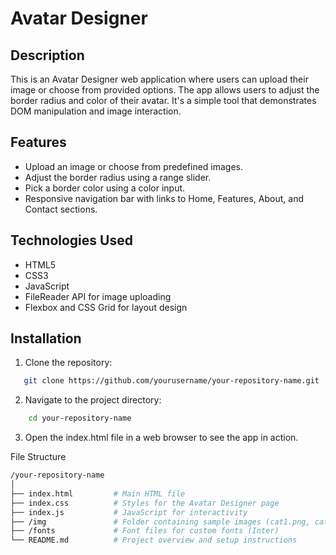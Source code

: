 # Avatar Designer

## Description

This is an Avatar Designer web application where users can upload their image or choose from provided options. The app allows users to adjust the border radius and color of their avatar. It's a simple tool that demonstrates DOM manipulation and image interaction.

## Features

- Upload an image or choose from predefined images.
- Adjust the border radius using a range slider.
- Pick a border color using a color input.
- Responsive navigation bar with links to Home, Features, About, and Contact sections.

## Technologies Used

- HTML5
- CSS3
- JavaScript
- FileReader API for image uploading
- Flexbox and CSS Grid for layout design

## Installation

1. Clone the repository:

```bash
   git clone https://github.com/yourusername/your-repository-name.git
```

2. Navigate to the project directory:

```bash
    cd your-repository-name
```

3. Open the index.html file in a web browser to see the app in action.

File Structure

```bash
/your-repository-name
│
├── index.html         # Main HTML file
├── index.css          # Styles for the Avatar Designer page
├── index.js           # JavaScript for interactivity
├── /img               # Folder containing sample images (cat1.png, cat2.jpg, cat3.png)
├── /fonts             # Font files for custom fonts (Inter)
└── README.md          # Project overview and setup instructions
```
